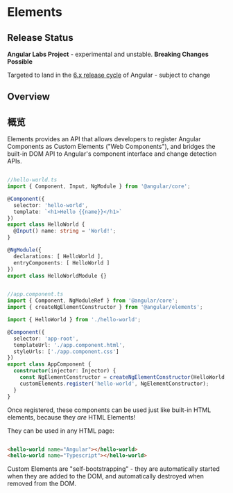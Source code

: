 # Elements

## Release Status

**Angular Labs Project** - experimental and unstable. **Breaking Changes Possible** 

Targeted to land in the [6.x release cycle](https://github.com/angular/angular/blob/master/docs/RELEASE_SCHEDULE.md) of Angular - subject to change

## Overview

## 概览

Elements provides an API that allows developers to register Angular Components as Custom Elements 
("Web Components"), and bridges the built-in DOM API to Angular's component interface and change 
detection APIs.

```ts

//hello-world.ts
import { Component, Input, NgModule } from '@angular/core';

@Component({
  selector: 'hello-world',
  template: `<h1>Hello {{name}}</h1>`
})
export class HelloWorld {
  @Input() name: string = 'World!';
}

@NgModule({
  declarations: [ HelloWorld ],
  entryComponents: [ HelloWorld ]
})
export class HelloWorldModule {}

```

```ts

//app.component.ts
import { Component, NgModuleRef } from '@angular/core';
import { createNgElementConstructor } from '@angular/elements';

import { HelloWorld } from './hello-world';

@Component({
  selector: 'app-root',
  templateUrl: './app.component.html',
  styleUrls: ['./app.component.css']
})
export class AppComponent {
  constructor(injector: Injector) {
    const NgElementConstructor = createNgElementConstructor(HelloWorld, {injector});
    customElements.register('hello-world', NgElementConstructor);
  }
}

```

Once registered, these components can be used just like built-in HTML elements, because they *are* 
HTML Elements!

They can be used in any HTML page:

```html

<hello-world name="Angular"></hello-world>
<hello-world name="Typescript"></hello-world>

```

Custom Elements are "self-bootstrapping" - they are automatically started when they are added to the 
DOM, and automatically destroyed when removed from the DOM.
